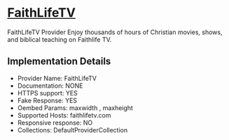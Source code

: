 # [FaithLifeTV](https://faithlifetv.com)

FaithLifeTV Provider
Enjoy thousands of hours of Christian movies, shows,
and biblical teaching on Faithlife TV.

## Implementation Details

- Provider
Name: FaithLifeTV
- Documentation: NONE
- HTTPS support: YES
- Fake Response: YES
- Oembed Params: maxwidth , maxheight
- Supported Hosts: faithlifetv.com
- Responsive response: NO
- Collections: DefaultProviderCollection


